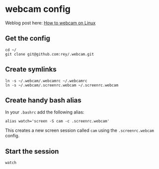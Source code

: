 # webcam config

Weblog post here: [How to webcam on Linux](http://reyhan.org/2013/09/webcam-on-linux.html)

## Get the config

```
cd ~/
git clone git@github.com:rey/.webcam.git
```

## Create symlinks

```
ln -s ~/.webcam/.webcamrc ~/.webcamrc
ln -s ~/.webcam/.screenrc.webcam ~/.screenrc.webcam
```

## Create handy bash alias

In your `.bashrc` add the following alias:

`alias watch='screen -S cam -c .screenrc.webcam'`

This creates a new screen session called `cam` using the `.screenrc.webcam` config.

## Start the session

`watch`
